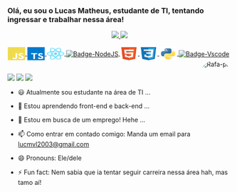 ### Olá, eu sou o Lucas Matheus, estudante de TI, tentando ingressar e trabalhar nessa área!

<div align="center">
  <a href="https://github.com/Casterrr">
  <img height="180em" src="https://github-readme-stats.vercel.app/api?username=Casterrr&show_icons=true&theme=omni&include_all_commits=true&count_private=true&border_radius=15px"/>
  <img height="180em" src="https://github-readme-stats.vercel.app/api/top-langs/?username=Casterrr&layout=compact&langs_count=7&theme=omni&border_radius=15px"/>
</div>

<div style="display: inline_block"><br>
  <img align="center" alt="Badge-Js" height="30" width="40" src="https://raw.githubusercontent.com/devicons/devicon/master/icons/javascript/javascript-plain.svg">
  <img align="center" alt="Badge-Ts" height="30" width="40" src="https://raw.githubusercontent.com/devicons/devicon/master/icons/typescript/typescript-plain.svg">
  <img align="center" alt="Badge-React" height="30" width="40" src="https://raw.githubusercontent.com/devicons/devicon/master/icons/react/react-original.svg">
  <img align="center" alt="Badge-NodeJS" height="30" width="40" src="https://cdn.jsdelivr.net/gh/devicons/devicon/icons/nodejs/nodejs-original.svg" />
  <img align="center" alt="Badge-HTML" height="30" width="40" src="https://raw.githubusercontent.com/devicons/devicon/master/icons/html5/html5-original.svg">
  <img align="center" alt="Badge-CSS" height="30" width="40" src="https://raw.githubusercontent.com/devicons/devicon/master/icons/css3/css3-original.svg">
  <img align="center" alt="Badge-Python" height="30" width="40" src="https://raw.githubusercontent.com/devicons/devicon/master/icons/python/python-original.svg">
  <img align="center" alt="Badge-Vscode" height="30" width="40" src="https://cdn.jsdelivr.net/gh/devicons/devicon/icons/vscode/vscode-original.svg" />
  <img align="right" alt="Rafa-pic" height="150" style="border-radius:50px;" src="https://media.discordapp.net/attachments/423569295272837130/1005622202676293742/unknown.png?width=467&height=467">
</div>

  
  ##
 
<div> 
  <a href = "mailto:lucmvl2003@gmail.com"><img src="https://img.shields.io/badge/-Gmail-%23333?style=for-the-badge&logo=gmail&logoColor=white" target="_blank"></a>
  <a href="https://www.linkedin.com/in/lucas-matheus-b551761a4" target="_blank"><img src="https://img.shields.io/badge/-LinkedIn-%230077B5?style=for-the-badge&logo=linkedin&logoColor=white" target="_blank"></a> 
  <a href="https://www.youtube.com/channel/UCjCdy9oqZ06ZJx9hHJWOd9A" target="_blank"><img src="https://img.shields.io/badge/YouTube-FF0000?style=for-the-badge&logo=youtube&logoColor=white" target="_blank"></a>
</div>


- 😃 Atualmente sou estudante na área de TI ...

- 🌱 Estou aprendendo front-end e back-end ...

- 👯 Estou em busca de um emprego! Hehe ...

- 📫 Como entrar em contado comigo: Manda um email para lucmvl2003@gmail.com

- 😄 Pronouns: Ele/dele

- ⚡ Fun fact: Nem sabia que ia tentar seguir carreira nessa área hah, mas tamo aí!


